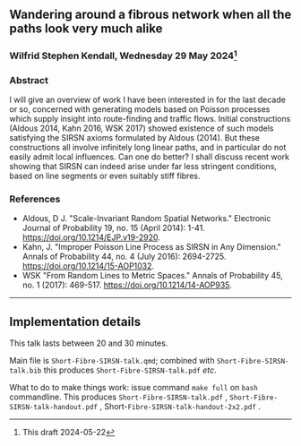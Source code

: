 ## Wandering around a fibrous network when all the paths look very much alike

### Wilfrid Stephen Kendall, Wednesday 29 May 2024[^1]

### Abstract

I will give an overview of work I have been interested in for the last decade or so, concerned with generating models based on Poisson processes which supply insight into route-finding and traffic flows. Initial constructions (Aldous 2014, Kahn 2016, WSK 2017) showed existence of such models satisfying the SIRSN axioms formulated by Aldous (2014). But these constructions all involve infinitely long linear paths, and in particular do not easily admit local influences. Can one do better? I shall discuss recent work showing that SIRSN can indeed arise under far less stringent conditions, based on line segments or even suitably stiff fibres.

### References

* Aldous, D J. "Scale-Invariant Random Spatial Networks." Electronic Journal of Probability 19, no. 15 (April
  2014): 1-41. https://doi.org/10.1214/EJP.v19-2920.
* Kahn, J. "Improper Poisson Line Process as SIRSN in Any Dimension." Annals of Probability 44, no. 4
  (July 2016): 2694-2725. https://doi.org/10.1214/15-AOP1032.
* WSK "From Random Lines to Metric Spaces." Annals of Probability 45, no. 1 (2017): 469-517. https://doi.org/10.1214/14-AOP935.

---------------------

## Implementation details

This talk lasts between 20 and 30 minutes. 

Main file is `Short-Fibre-SIRSN-talk.qmd`; combined with `Short-Fibre-SIRSN-talk.bib` this produces `Short-Fibre-SIRSN-talk.pdf` _etc_.

What to do to make things work: 
issue command `make full` on `bash` commandline. This produces  `Short-Fibre-SIRSN-talk.pdf` ,  `Short-Fibre-SIRSN-talk-handout.pdf` ,  Short-`Fibre-SIRSN-talk-handout-2x2.pdf` .

[^1]: This draft 2024-05-22